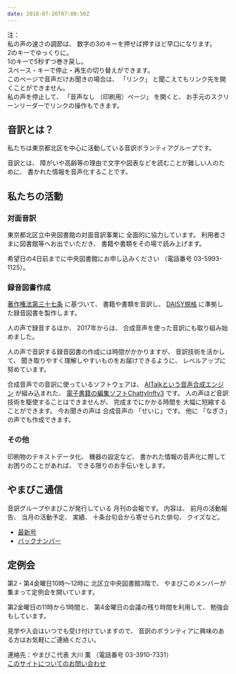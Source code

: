 ```yaml
---
date: 2018-07-26T07:08:50Z
---
```

   
<!--span data-dur="2.05" data-begin="0.000" id="mrii_0001">  </span>
<span data-dur="2.708" data-begin="2.050" id="xmri_0001">音訳グループ やまびこ</span>
<span data-dur="1.641" data-begin="4.758" id="xmri_0002">読み上げ時間：</span>
span data-dur="2.82" data-begin="6.399" id="xmri_0003">約5分10秒</span-->

<span data-dur="1.393" data-begin="9.219" id="xmri_0004">注：</span>  
<span data-dur="3.117" data-begin="10.612" id="xmri_0005">私の声の速さの調節は、</span>
<span data-dur="5.276" data-begin="13.729" id="xmri_0006">数字の3のキーを押せば押すほど早口になります。</span>  
<span data-dur="2.777" data-begin="19.005" id="xmri_0007">2のキーでゆっくりに。</span>  
<span data-dur="4.003" data-begin="21.782" id="xmri_0008">1のキーで5秒ずつ巻き戻し。</span>  
<span data-dur="5.966" data-begin="25.785" id="xmri_0009">スペース・キーで停止・再生の切り替えができます。</span>  
<span data-dur="3.47" data-begin="31.751" id="xmri_000A">このページで音声だけお聞きの場合は、</span>
<span data-dur="1.082" data-begin="35.221" id="xmri_000B">「リンク」</span>
<span data-dur="5.164" data-begin="36.303" id="xmri_000C">と聞こえてもリンク先を開くことができません。</span>  
<span data-dur="2.263" data-begin="41.467" id="xmri_000D">私の声を停止して、</span>
<span data-dur="1.445" data-begin="43.730" id="xmri_000E">「音声なし</span>
<span data-dur="1.895" data-begin="45.175" id="xmri_000F">（印刷用）ページ」</span>
<span data-dur="1.308" data-begin="47.070" id="xmri_0010">を開くと、</span>
<span data-dur="5.722" data-begin="48.378" id="xmri_0011">お手元のスクリーンリーダーでリンクの操作もできます。</span>

<!--span data-dur="3.086" data-begin="54.100" id="xmri_0012">注終わり。</span-->


## <span data-dur="2.968" data-begin="57.186" id="xmri_0013">音訳とは？</span>

<span data-dur="7.975" data-begin="60.154" id="xmri_0014">私たちは東京都北区を中心に活動している音訳ボランティアグループです。</span>

<span data-dur="1.436" data-begin="68.129" id="xmri_0015">音訳とは、</span>
<span data-dur="6.511" data-begin="69.565" id="xmri_0016">障がいや高齢等の理由で文字や図表などを読むことが難しい人のために、</span>
<span data-dur="5.13" data-begin="76.076" id="xmri_0017">書かれた情報を音声化することです。</span>

## <span data-dur="2.817" data-begin="81.206" id="xmri_0018">私たちの活動</span>


### <span data-dur="2.417" data-begin="84.023" id="xmri_0019">対面音訳</span>

<span data-dur="4.535" data-begin="86.440" id="xmri_001A">東京都北区立中央図書館の対面音訳事業に</span>
<span data-dur="4.013" data-begin="90.975" id="xmri_001B">全面的に協力しています。</span>
<span data-dur="3.263" data-begin="94.988" id="xmri_001C">利用者さまに図書館等へお出でいただき、</span>
<span data-dur="4.558" data-begin="98.251" id="xmri_001D">書籍や書類をその場で読み上げます。</span>

<span data-dur="4.613" data-begin="102.809" id="xmri_001E">希望日の4日前までに中央図書館にお申し込みください</span>
<span data-dur="1.627" data-begin="107.422" id="xmri_001F">（電話番号</span>
<span data-dur="5.176" data-begin="109.049" id="xmri_0020">03-5993-1125）。</span>

### <span data-dur="2.964" data-begin="114.225" id="xmri_0021">録音図書作成</span>

<span data-dur="2.858" data-begin="117.189" id="xmri_0022"><a href="http://elaws.e-gov.go.jp/search/elawsSearch/elaws_search/lsg0500/detail?lawId=345AC0000000048&openerCode=1" data-dur="1.782" data-begin="120.047" id="xmri_0023">著作権法第三十七条</a></span>
<span data-dur="1.601" data-begin="121.829" id="xmri_0024">に基づいて、</span>
<span data-dur="2.829" data-begin="123.430" id="xmri_0025">書籍や書類を音訳し、</span>
<span data-dur="1.612" data-begin="126.259" id="xmri_0026"><a href="http://www.dinf.ne.jp/doc/daisy/" data-dur="1.782" data-begin="127.871" id="xmri_0027">DAISY規格</a></span>
<span data-dur="4.997" data-begin="129.653" id="xmri_0028">に準拠した録音図書を製作します。</span>

<span data-dur="2.564" data-begin="134.650" id="xmri_0029">人の声で録音するほか、</span>
<span data-dur="2.268" data-begin="137.214" id="xmri_002A">2017年からは、</span>
<span data-dur="5.851" data-begin="139.482" id="xmri_002B">合成音声を使った音訳にも取り組み始めました。</span>

<span data-dur="5.76" data-begin="145.333" id="xmri_002C">人の声で音訳する録音図書の作成には時間がかかりますが、</span>
<span data-dur="2.211" data-begin="151.093" id="xmri_002D">音訳技術を活かして、</span>
<span data-dur="4.473" data-begin="153.304" id="xmri_002E">聞き取りやすく理解しやすいものをお届けできるように、</span>
<span data-dur="3.688" data-begin="157.777" id="xmri_002F">レベルアップに努めています。</span>

<span data-dur="4.311" data-begin="161.465" id="xmri_0030">合成音声での音訳に使っているソフトウェアは、</span>
<span data-dur="3.609" data-begin="165.776" id="xmri_0031"><a href="https://www.ai-j.jp/about/" data-dur="1.782" data-begin="169.385" id="xmri_0032">AITalkという音声合成エンジン</a></span>
<span data-dur="1.712" data-begin="171.167" id="xmri_0033">が組み込まれた、</span>
<span data-dur="4.305" data-begin="172.879" id="xmri_0034"><a href="http://www.sciaccess.net/jp/ChattyInfty/" data-dur="1.782" data-begin="177.184" id="xmri_0035">電子書籍の編集ソフトChattyInfty3</a></span>
<span data-dur="1.8" data-begin="178.966" id="xmri_0036">です。</span>
<span data-dur="4.566" data-begin="180.766" id="xmri_0037">人の声ほど音訳技術を駆使することはできませんが、</span>
<span data-dur="2.456" data-begin="185.332" id="xmri_0038">完成までにかかる時間を</span>
<span data-dur="3.676" data-begin="187.788" id="xmri_0039">大幅に短縮することができます。</span>
<span data-dur="1.857" data-begin="191.464" id="xmri_003A">今お聞きの声は</span>
<span data-dur="1.832" data-begin="193.321" id="xmri_003B">合成音声の</span>
<span data-dur="2.161" data-begin="195.153" id="xmri_003C">「せいじ」です。</span>
<span data-dur="1.059" data-begin="197.314" id="xmri_003D">他に</span>
<span data-dur="4.114" data-begin="198.373" id="xmri_003E">「なぎさ」の声でも作成できます。</span>

### <span data-dur="2.067" data-begin="202.487" id="xmri_003F">その他</span>

<span data-dur="2.549" data-begin="204.554" id="xmri_0040">印刷物のテキストデータ化、</span>
<span data-dur="1.763" data-begin="207.103" id="xmri_0041">機器の設定など、</span>
<span data-dur="4.612" data-begin="208.866" id="xmri_0042">書かれた情報の音声化に際してお困りのことがあれば、</span>
<span data-dur="4.329" data-begin="213.478" id="xmri_0043">できる限りのお手伝いをします。</span>

## <span data-dur="2.598" data-begin="217.807" id="xmri_0044">やまびこ通信</span>

<span data-dur="3.126" data-begin="220.405" id="xmri_0045">音訳グループやまびこが発行している</span>
<span data-dur="3.41" data-begin="223.531" id="xmri_0046">月刊の会報です。</span>
<span data-dur="1.295" data-begin="226.941" id="xmri_0047">内容は、</span>
<span data-dur="2.322" data-begin="228.236" id="xmri_0048">前月の活動報告、</span>
<span data-dur="2.144" data-begin="230.558" id="xmri_0049">当月の活動予定、</span>
<span data-dur="1.319" data-begin="232.702" id="xmri_004A">実績、</span>
<span data-dur="3.003" data-begin="234.021" id="xmri_004B">十条台句会から寄せられた俳句、</span>
<span data-dur="2.48" data-begin="237.024" id="xmri_004C">クイズなど。</span>

- <span data-dur="1.46" data-begin="239.504" id="xmri_004D"><a href="tusin201807.html" data-dur="2.282" data-begin="240.964" id="xmri_004E">最新号</a></span>
- <span data-dur="1.634" data-begin="243.246" id="xmri_004F"><a href="bn.html" data-dur="2.632" data-begin="244.880" id="xmri_0050">バックナンバー</a></span>

## <span data-dur="2.122" data-begin="247.512" id="xmri_0051">定例会</span>

<span data-dur="4.205" data-begin="249.634" id="xmri_0052">第2・第4金曜日10時～12時に</span>
<span data-dur="3.265" data-begin="253.839" id="xmri_0053">北区立中央図書館3階で、</span>
<span data-dur="5.677" data-begin="257.104" id="xmri_0054">やまびこのメンバーが集まって定例会を開いています。</span>

<span data-dur="3.785" data-begin="262.781" id="xmri_0055">第2金曜日の11時から1時間と、</span>
<span data-dur="3.972" data-begin="266.566" id="xmri_0056">第4金曜日の会議の残り時間を利用して、</span>
<span data-dur="3.509" data-begin="270.538" id="xmri_0057">勉強会もしています。</span>

<span data-dur="3.969" data-begin="274.047" id="xmri_0058">見学や入会はいつでも受け付けていますので、</span>
<span data-dur="6.458" data-begin="278.016" id="xmri_0059">音訳のボランティアに興味のある方はお気軽にご連絡ください。</span>

<span data-dur="4.057" data-begin="284.474" id="xmri_005A">連絡先：やまびこ代表 大川 薫</span>
<span data-dur="1.627" data-begin="288.531" id="xmri_005B">（電話番号</span>
<span data-dur="4.769" data-begin="290.158" id="xmri_005C">03-3910-7331）</span>  
<span data-dur="2.728" data-begin="294.927" id="xmri_005D"><a href="mailto:ymbk2016ml@gmail.com?Subject=やまびこウェブサイトについて" data-dur="2.632" data-begin="297.655" id="xmri_005E">このサイトについてのお問い合わせ</a></span>

<!--span data-dur="4.995" data-begin="300.287" id="xmri_005F">以上でこのページの読み上げは終わりです。</span>

<span data-dur="1.15" data-begin="305.282" id="xmri_0060"> </span-->
